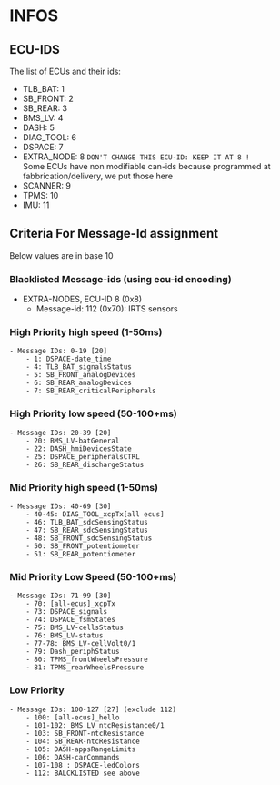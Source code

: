# INFOS
## ECU-IDS
The list of ECUs and their ids:
- TLB_BAT: 1
- SB_FRONT: 2
- SB_REAR: 3
- BMS_LV: 4
- DASH: 5
- DIAG_TOOL: 6
- DSPACE: 7
- EXTRA_NODE: 8  `DON'T CHANGE THIS ECU-ID: KEEP IT AT 8 !`  
Some ECUs have non modifiable can-ids because programmed at fabbrication/delivery, we put those here
- SCANNER: 9
- TPMS: 10
- IMU: 11
## Criteria For Message-Id assignment
Below values are in base 10
### Blacklisted Message-ids (using ecu-id encoding)
- EXTRA-NODES, ECU-ID 8 (0x8)
    - Message-id: 112 (0x70): IRTS sensors

### High Priority high speed (1-50ms) 
```
- Message IDs: 0-19 [20]
    - 1: DSPACE-date_time
    - 4: TLB_BAT_signalsStatus
    - 5: SB_FRONT_analogDevices
    - 6: SB_REAR_analogDevices
    - 7: SB_REAR_criticalPeripherals
```
### High Priority low speed (50-100+ms)
```
- Message IDs: 20-39 [20] 
    - 20: BMS_LV-batGeneral
    - 22: DASH_hmiDevicesState
    - 25: DSPACE_peripheralsCTRL
    - 26: SB_REAR_dischargeStatus
```
### Mid Priority high speed (1-50ms)
```
- Message IDs: 40-69 [30] 
    - 40-45: DIAG_TOOL_xcpTx[all ecus]
    - 46: TLB_BAT_sdcSensingStatus
    - 47: SB_REAR_sdcSensingStatus
    - 48: SB_FRONT_sdcSensingStatus
    - 50: SB_FRONT_potentiometer
    - 51: SB_REAR_potentiometer
```
### Mid Priority Low Speed (50-100+ms)
```
- Message IDs: 71-99 [30] 
    - 70: [all-ecus]_xcpTx
    - 73: DSPACE_signals
    - 74: DSPACE_fsmStates
    - 75: BMS_LV-cellsStatus
    - 76: BMS_LV-status
    - 77-78: BMS_LV-cellVolt0/1
    - 79: Dash_periphStatus
    - 80: TPMS_frontWheelsPressure
    - 81: TPMS_rearWheelsPressure
```
### Low Priority
```
- Message IDs: 100-127 [27] (exclude 112)
    - 100: [all-ecus]_hello
    - 101-102: BMS_LV_ntcResistance0/1
    - 103: SB_FRONT-ntcResistance
    - 104: SB_REAR-ntcResistance
    - 105: DASH-appsRangeLimits
    - 106: DASH-carCommands
    - 107-108 : DSPACE-ledColors
    - 112: BALCKLISTED see above
```
